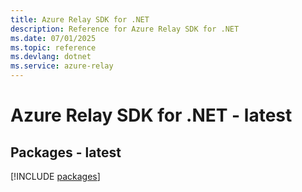 ```yaml
---
title: Azure Relay SDK for .NET
description: Reference for Azure Relay SDK for .NET
ms.date: 07/01/2025
ms.topic: reference
ms.devlang: dotnet
ms.service: azure-relay
---
```

# Azure Relay SDK for .NET - latest
## Packages - latest
[!INCLUDE [packages](relay-index.md)]